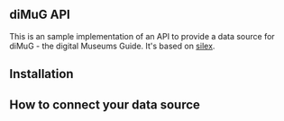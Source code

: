 ## diMuG API ##
This is an sample implementation of an API to provide a data source for diMuG - the digital Museums Guide. It's based on
[silex](https://github.com/silexphp/Silex "Silex").

## Installation ##

## How to connect your data source ##
